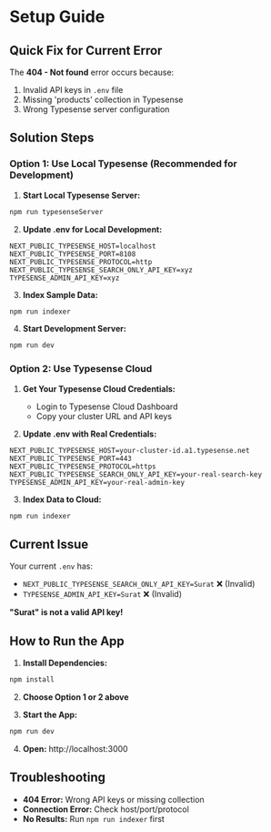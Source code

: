 # Setup Guide

## Quick Fix for Current Error

The **404 - Not found** error occurs because:
1. Invalid API keys in `.env` file
2. Missing 'products' collection in Typesense
3. Wrong Typesense server configuration

## Solution Steps

### Option 1: Use Local Typesense (Recommended for Development)

1. **Start Local Typesense Server:**
```bash
npm run typesenseServer
```

2. **Update .env for Local Development:**
```env
NEXT_PUBLIC_TYPESENSE_HOST=localhost
NEXT_PUBLIC_TYPESENSE_PORT=8108
NEXT_PUBLIC_TYPESENSE_PROTOCOL=http
NEXT_PUBLIC_TYPESENSE_SEARCH_ONLY_API_KEY=xyz
TYPESENSE_ADMIN_API_KEY=xyz
```

3. **Index Sample Data:**
```bash
npm run indexer
```

4. **Start Development Server:**
```bash
npm run dev
```

### Option 2: Use Typesense Cloud

1. **Get Your Typesense Cloud Credentials:**
   - Login to Typesense Cloud Dashboard
   - Copy your cluster URL and API keys

2. **Update .env with Real Credentials:**
```env
NEXT_PUBLIC_TYPESENSE_HOST=your-cluster-id.a1.typesense.net
NEXT_PUBLIC_TYPESENSE_PORT=443
NEXT_PUBLIC_TYPESENSE_PROTOCOL=https
NEXT_PUBLIC_TYPESENSE_SEARCH_ONLY_API_KEY=your-real-search-key
TYPESENSE_ADMIN_API_KEY=your-real-admin-key
```

3. **Index Data to Cloud:**
```bash
npm run indexer
```

## Current Issue

Your current `.env` has:
- `NEXT_PUBLIC_TYPESENSE_SEARCH_ONLY_API_KEY=Surat` ❌ (Invalid)
- `TYPESENSE_ADMIN_API_KEY=Surat` ❌ (Invalid)

**"Surat" is not a valid API key!**

## How to Run the App

1. **Install Dependencies:**
```bash
npm install
```

2. **Choose Option 1 or 2 above**

3. **Start the App:**
```bash
npm run dev
```

4. **Open:** http://localhost:3000

## Troubleshooting

- **404 Error:** Wrong API keys or missing collection
- **Connection Error:** Check host/port/protocol
- **No Results:** Run `npm run indexer` first